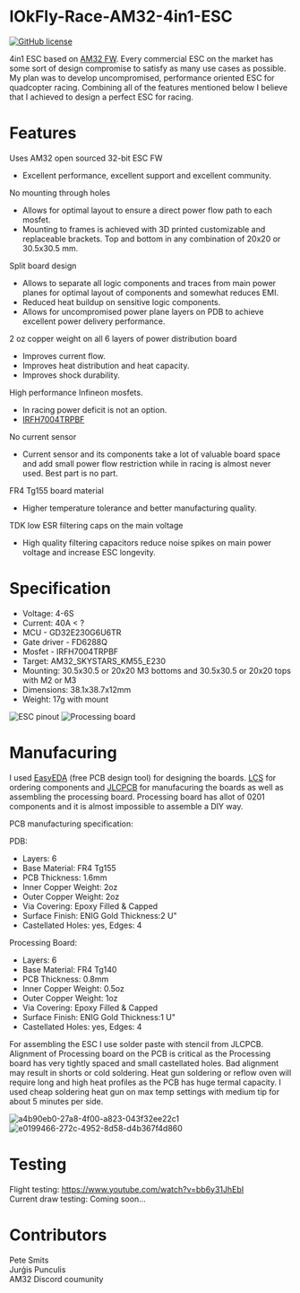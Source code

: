 # IOkFly-Race-AM32-4in1-ESC

<p align="left">
  <a href="/LICENSE.md"><img src="https://img.shields.io/badge/License-CC_BY--NC--SA_4.0-lightgrey.svg" alt="GitHub license" /></a>
</p>


4in1 ESC based on [AM32 FW](https://github.com/AlkaMotors/AM32-MultiRotor-ESC-firmware.git). Every commercial  ESC on the market has some sort of design compromise to satisfy as many use cases as possible. My plan was to develop uncompromised, performance oriented ESC for quadcopter racing. Combining all of the features mentioned below I believe that I achieved to design a perfect ESC for racing.

# Features

Uses AM32 open sourced 32-bit ESC FW
 * Excellent performance, excellent support and excellent community.

No mounting through holes
 * Allows for optimal layout to ensure a direct power flow path to each mosfet.
 * Mounting to frames is achieved with 3D printed customizable and replaceable brackets. Top and bottom in any combination of 20x20 or 30.5x30.5 mm.

Split board design
 * Allows to separate all logic components and traces from main power planes for optimal layout of components and somewhat reduces EMI.
 * Reduced heat buildup on sensitive logic components.
 * Allows for uncompromised power plane layers on PDB to achieve excellent power delivery performance.

2 oz copper weight on all 6 layers of power distribution board
 * Improves current flow.
 * Improves heat distribution and heat capacity.
 * Improves shock durability.

High performance Infineon mosfets.
 * In racing power deficit is not an option.
 * [IRFH7004TRPBF](https://www.infineon.com/dgdl/irfh7004pbf.pdf?fileId=5546d462533600a40153561ea3e51ed2)

No current sensor
 * Current sensor and its components take a lot of valuable board space and add small power flow restriction while in racing is almost never used. Best part is no part.

FR4 Tg155 board material
 * Higher temperature tolerance and better manufacturing quality.

TDK low ESR filtering caps on the main voltage
 * High quality filtering capacitors reduce noise spikes on main power voltage and increase ESC longevity.

# Specification
 * Voltage: 4-6S
 * Current: 40A < ?
 * MCU - GD32E230G6U6TR
 * Gate driver - FD6288Q
 * Mosfet - IRFH7004TRPBF
 * Target: AM32_SKYSTARS_KM55_E230
 * Mounting: 30.5x30.5 or 20x20 M3 bottoms and 30.5x30.5 or 20x20 tops with M2 or M3
 * Dimensions: 38.1x38.7x12mm
 * Weight: 17g with mount

![ESC pinout](https://github.com/IOkFly-BLENDERIS/IOkFly-Race-AM32-4in1-ESC/assets/133950976/bc576cc6-4df9-4c56-b795-eccb09293f3f) ![Processing board](https://github.com/IOkFly-BLENDERIS/IOkFly-Race-AM32-4in1-ESC/assets/133950976/73a3530e-2c1e-4727-bb3a-f7e3f9611904)


# Manufacuring
I used [EasyEDA](https://easyeda.com/) (free PCB design tool) for designing the boards. [LCS](https://www.lcsc.com/) for ordering components and [JLCPCB](https://jlcpcb.com/) for manufacuring the boards as well as assembling the processing board. Processing board has allot of 0201 components and it is almost impossible to assemble a DIY way.

PCB manufacturing specification:

PDB:
 * Layers: 6
 * Base Material: FR4 Tg155
 * PCB Thickness: 1.6mm
 * Inner Copper Weight: 2oz
 * Outer Copper Weight: 2oz
 * Via Covering: Epoxy Filled & Capped
 * Surface Finish: ENIG Gold Thickness:2 U"
 * Castellated Holes: yes, Edges: 4
 
 Processing Board:
  * Layers: 6
  * Base Material: FR4 Tg140
  * PCB Thickness: 0.8mm
  * Inner Copper Weight: 0.5oz
  * Outer Copper Weight: 1oz
  * Via Covering: Epoxy Filled & Capped
  * Surface Finish: ENIG Gold Thickness:1 U"
  * Castellated Holes: yes, Edges: 4

For assembling the ESC I use solder paste with stencil from JLCPCB. Alignment of Processing board on the PCB is critical as the Processing board has very tightly spaced and small castellated holes. Bad alignment may result in shorts or cold soldering. Heat gun soldering or reflow oven will require long and high heat profiles as the PCB has huge termal capacity. I used cheap soldering heat gun on max temp settings with medium tip for about 5 minutes per side.

![a4b90eb0-27a8-4f00-a823-043f32ee22c1](https://github.com/IOkFly-BLENDERIS/IOkFly-Race-AM32-4in1-ESC/assets/133950976/9927340a-5a2e-4e51-94dd-92a560e04b4b) ![e0199466-272c-4952-8d58-d4b367f4d860](https://github.com/IOkFly-BLENDERIS/IOkFly-Race-AM32-4in1-ESC/assets/133950976/a64cf738-778a-4ef8-b418-c513a567a418)


# Testing

Flight testing:
https://www.youtube.com/watch?v=bb6y31JhEbI \
Current draw testing: Coming soon...

# Contributors

Pete Smits\
Jurģis Punculis\
AM32 Discord coumunity


